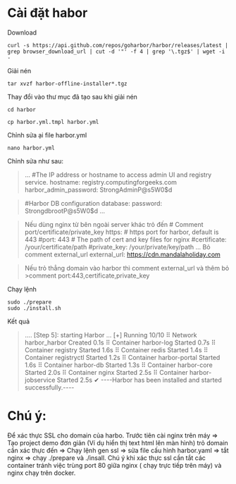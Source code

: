 # Cài đặt habor
Download
```
curl -s https://api.github.com/repos/goharbor/harbor/releases/latest | grep browser_download_url | cut -d '"' -f 4 | grep '\.tgz$' | wget -i -
```
Giải nén
```
tar xvzf harbor-offline-installer*.tgz
```
Thay đổi vào thư mục đã tạo sau khi giải nén
```
cd harbor
```
```
cp harbor.yml.tmpl harbor.yml
```
Chỉnh sửa ại file harbor.yml
```
nano harbor.yml
```
Chỉnh sửa như sau:


>...
>#The IP address or hostname to access admin UI and registry service.
>hostname: registry.computingforgeeks.com
>harbor_admin_password: StrongAdminP@s5W0$d

>#Harbor DB configuration
>database:
  password: StrongdbrootP@s5W0$d
...

>Nếu dùng nginx từ bên ngoài server khác trỏ đến
    # Comment port/certificate/private_key
    https:
      # https port for harbor, default is 443
      #port: 443
      # The path of cert and key files for nginx
      #certificate: /your/certificate/path
      #private_key: /your/private/key/path
    ...
    Bỏ comment external_url
    external_url: https://cdn.mandalaholiday.com

>Nếu trỏ thẳng domain vào harbor thì comment external_url và thêm bỏ >comment port:443,certificate,private_key

Chạy lệnh
```
sudo ./prepare
sudo ./install.sh
```
Kết quả

>....
[Step 5]: starting Harbor ...
[+] Running 10/10
 ⠿ Network harbor_harbor        Created                                                                                                                                                          0.1s
 ⠿ Container harbor-log         Started                                                                                                                                                          0.7s
 ⠿ Container registry           Started                                                                                                                                                          1.6s
 ⠿ Container redis              Started                                                                                                                                                          1.4s
 ⠿ Container registryctl        Started                                                                                                                                                          1.2s
 ⠿ Container harbor-portal      Started                                                                                                                                                          1.6s
 ⠿ Container harbor-db          Started                                                                                                                                                          1.3s
 ⠿ Container harbor-core        Started                                                                                                                                                          2.0s
 ⠿ Container nginx              Started                                                                                                                                                          2.5s
 ⠿ Container harbor-jobservice  Started                                                                                                                                                          2.5s
>✔ ----Harbor has been installed and started successfully.----

# Chú ý:
Để xác thực SSL cho domain của harbo. Trước tiên cài nginx trên máy => Tạo project demo đơn giản (Ví dụ hiển thị text html lên màn hình) trỏ domain cần xác thực đến => Chạy lệnh gen ssl => sửa file cấu hình harbor.yaml => tắt nginx => chạy ./prepare và ./insall. Chú ý khi xác thực ssl cần tắt các container tránh việc trùng port 80 giữa nginx ( chạy trực tiếp trên máy) và nginx chạy trên docker.